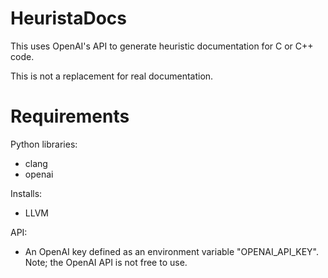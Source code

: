 # HeuristaDocs

This uses OpenAI's API to generate heuristic documentation for C or C++ code.

This is not a replacement for real documentation.

# Requirements

Python libraries:
- clang
- openai

Installs:
- LLVM

API:
- An OpenAI key defined as an environment variable "OPENAI_API_KEY". Note; the OpenAI API is not free to use.
